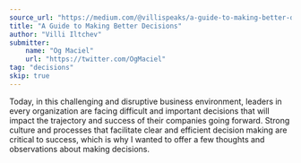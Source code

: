 ```yaml
---
source_url: "https://medium.com/@villispeaks/a-guide-to-making-better-decisions-b8d06dc4a835"
title: "A Guide to Making Better Decisions"
author: "Villi Iltchev"
submitter:
    name: "Og Maciel"
    url: "https://twitter.com/OgMaciel"
tag: "decisions"
skip: true
---
```


Today, in this challenging and disruptive business environment, leaders in every organization are facing difficult and important decisions that will impact the trajectory and success of their companies going forward. Strong culture and processes that facilitate clear and efficient decision making are critical to success, which is why I wanted to offer a few thoughts and observations about making decisions.

